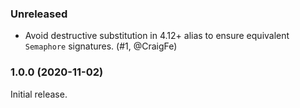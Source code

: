 ### Unreleased

- Avoid destructive substitution in 4.12+ alias to ensure equivalent
  `Semaphore` signatures. (#1, @CraigFe)

### 1.0.0 (2020-11-02)

Initial release.

